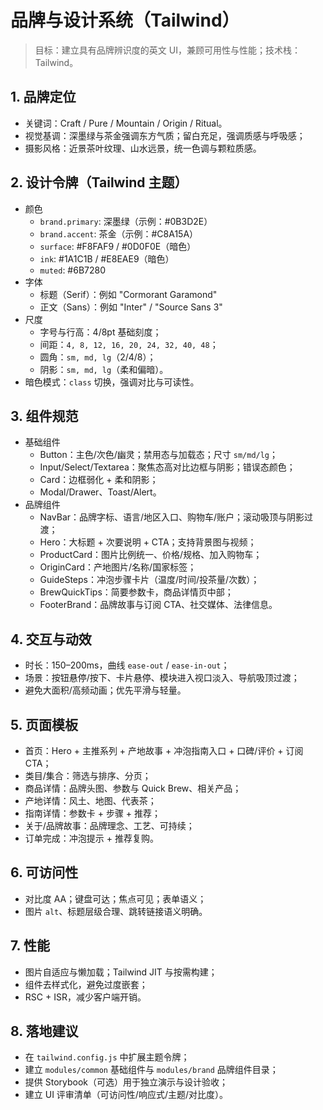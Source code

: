 # 品牌与设计系统（Tailwind）

> 目标：建立具有品牌辨识度的英文 UI，兼顾可用性与性能；技术栈：Tailwind。

## 1. 品牌定位
- 关键词：Craft / Pure / Mountain / Origin / Ritual。
- 视觉基调：深墨绿与茶金强调东方气质；留白充足，强调质感与呼吸感；
- 摄影风格：近景茶叶纹理、山水远景，统一色调与颗粒质感。

## 2. 设计令牌（Tailwind 主题）
- 颜色
  - `brand.primary`: 深墨绿（示例：#0B3D2E）
  - `brand.accent`: 茶金（示例：#C8A15A）
  - `surface`: #F8FAF9 / #0D0F0E（暗色）
  - `ink`: #1A1C1B / #E8EAE9（暗色）
  - `muted`: #6B7280
- 字体
  - 标题（Serif）：例如 "Cormorant Garamond"
  - 正文（Sans）：例如 "Inter" / "Source Sans 3"
- 尺度
  - 字号与行高：4/8pt 基础刻度；
  - 间距：`4, 8, 12, 16, 20, 24, 32, 40, 48`；
  - 圆角：`sm, md, lg`（2/4/8）；
  - 阴影：`sm, md, lg`（柔和偏暗）。
- 暗色模式：`class` 切换，强调对比与可读性。

## 3. 组件规范
- 基础组件
  - Button：主色/次色/幽灵；禁用态与加载态；尺寸 `sm/md/lg`；
  - Input/Select/Textarea：聚焦态高对比边框与阴影；错误态颜色；
  - Card：边框弱化 + 柔和阴影；
  - Modal/Drawer、Toast/Alert。
- 品牌组件
  - NavBar：品牌字标、语言/地区入口、购物车/账户；滚动吸顶与阴影过渡；
  - Hero：大标题 + 次要说明 + CTA；支持背景图与视频；
  - ProductCard：图片比例统一、价格/规格、加入购物车；
  - OriginCard：产地图片/名称/国家标签；
  - GuideSteps：冲泡步骤卡片（温度/时间/投茶量/次数）；
  - BrewQuickTips：简要参数卡，商品详情页中部；
  - FooterBrand：品牌故事与订阅 CTA、社交媒体、法律信息。

## 4. 交互与动效
- 时长：150–200ms，曲线 `ease-out` / `ease-in-out`；
- 场景：按钮悬停/按下、卡片悬停、模块进入视口淡入、导航吸顶过渡；
- 避免大面积/高频动画；优先平滑与轻量。

## 5. 页面模板
- 首页：Hero + 主推系列 + 产地故事 + 冲泡指南入口 + 口碑/评价 + 订阅 CTA；
- 类目/集合：筛选与排序、分页；
- 商品详情：品牌头图、参数与 Quick Brew、相关产品；
- 产地详情：风土、地图、代表茶；
- 指南详情：参数卡 + 步骤 + 推荐；
- 关于/品牌故事：品牌理念、工艺、可持续；
- 订单完成：冲泡提示 + 推荐复购。

## 6. 可访问性
- 对比度 AA；键盘可达；焦点可见；表单语义；
- 图片 `alt`、标题层级合理、跳转链接语义明确。

## 7. 性能
- 图片自适应与懒加载；Tailwind JIT 与按需构建；
- 组件去样式化，避免过度嵌套；
- RSC + ISR，减少客户端开销。

## 8. 落地建议
- 在 `tailwind.config.js` 中扩展主题令牌；
- 建立 `modules/common` 基础组件与 `modules/brand` 品牌组件目录；
- 提供 Storybook（可选）用于独立演示与设计验收；
- 建立 UI 评审清单（可访问性/响应式/主题/对比度）。

